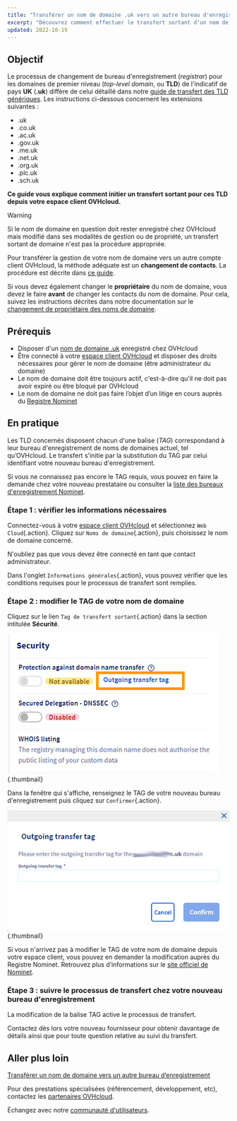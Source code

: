 ```yaml
---
title: "Transférer un nom de domaine .uk vers un autre bureau d'enregistrement"
excerpt: "Découvrez comment effectuer le transfert sortant d’un nom de domaine UK vers un autre registrar"
updated: 2022-10-19
---
```


## Objectif

Le processus de changement de bureau d'enregistrement (*registrar*) pour les domaines de premier niveau (*top-level domain*, ou **TLD**) de l'indicatif de pays **UK** (**.uk**) diffère de celui détaillé dans notre [guide de transfert des TLD génériques](/pages/web_cloud/domains/transfer_outgoing_domain). Les instructions ci-dessous concernent les extensions suivantes :

- .uk
- .co.uk
- .ac.uk
- .gov.uk
- .me.uk
- .net.uk
- .org.uk
- .plc.uk
- .sch.uk

**Ce guide vous explique comment initier un transfert sortant pour ces TLD depuis votre espace client OVHcloud.**

> [!warning]
>
> Si le nom de domaine en question doit rester enregistré chez OVHcloud mais modifié dans ses modalités de gestion ou de propriété, un transfert sortant de domaine n'est pas la procédure appropriée.
>
> Pour transférer la gestion de votre nom de domaine vers un autre compte client OVHcloud, la méthode adéquate est un **changement de contacts**. La procédure est décrite dans [ce guide](/pages/account_and_service_management/account_information/managing_contacts).
>
> Si vous devez également changer le **propriétaire** du nom de domaine, vous devez le faire **avant** de changer les contacts du nom de domaine. Pour cela, suivez les instructions décrites dans notre documentation sur le [changement de propriétaire des noms de domaine](/pages/web_cloud/domains/trade_domain).
>

## Prérequis

- Disposer d'un [nom de domaine .uk](/links/web/domains) enregistré chez OVHcloud
- Être connecté à votre [espace client OVHcloud](/links/manager) et disposer des droits nécessaires pour gérer le nom de domaine (être administrateur du domaine)
- Le nom de domaine doit être toujours actif, c'est-à-dire qu'il ne doit pas avoir expiré ou être bloqué par OVHcloud
- Le nom de domaine ne doit pas faire l’objet d’un litige en cours auprès du [Registre Nominet](https://www.nominet.uk/)

## En pratique

Les TLD concernés disposent chacun d'une balise (*TAG*) correspondand à leur bureau d'enregistrement de noms de domaines actuel, tel qu’OVHcloud. Le transfert s'initie par la substitution du TAG par celui identifiant votre nouveau bureau d'enregistrement.

Si vous ne connaissez pas encore le TAG requis, vous pouvez en faire la demande chez votre nouveau prestataire ou consulter la [liste des bureaux d'enregistrement Nominet](https://registrars.nominet.uk/uk-namespace/registrar-agreement/list-of-registrars/).

### Étape 1 : vérifier les informations nécessaires

Connectez-vous à votre [espace client OVHcloud](/links/manager) et sélectionnez `Web Cloud`{.action}. Cliquez sur `Noms de domaine`{.action}, puis choisissez le nom de domaine concerné.

N'oubliez pas que vous devez être connecté en tant que contact administrateur.

Dans l'onglet `Informations générales`{.action}, vous pouvez vérifier que les conditions requises pour le processus de transfert sont remplies.

### Étape 2 : modifier le TAG de votre nom de domaine

Cliquez sur le lien `Tag de transfert sortant`{.action} dans la section intitulée **Sécurité**.

![transfert sortant](images/outgoing-transfer-tag.jpg){.thumbnail}

Dans la fenêtre qui s'affiche, renseignez le TAG de votre nouveau bureau d'enregistrement puis cliquez sur `Confirmer`{.action}.

![transfert sortant](images/outgoing-transfer-tag-confirmation.jpg){.thumbnail}

Si vous n'arrivez pas à modifier le TAG de votre nom de domaine depuis votre espace client, vous pouvez en demander la modification auprès du Registre Nominet. Retrouvez plus d’informations sur le [site officiel de Nominet](https://www.nominet.uk/domain-support/).

### Étape 3 : suivre le processus de transfert chez votre nouveau bureau d'enregistrement

La modification de la balise TAG active le processus de transfert.

Contactez dès lors votre nouveau fournisseur pour obtenir davantage de détails ainsi que pour toute question relative au suivi du transfert.

## Aller plus loin

[Transférer un nom de domaine vers un autre bureau d’enregistrement](/pages/web_cloud/domains/transfer_outgoing_domain)

Pour des prestations spécialisées (référencement, développement, etc), contactez les [partenaires OVHcloud](/links/partner).

Échangez avec notre [communauté d'utilisateurs](/links/community).